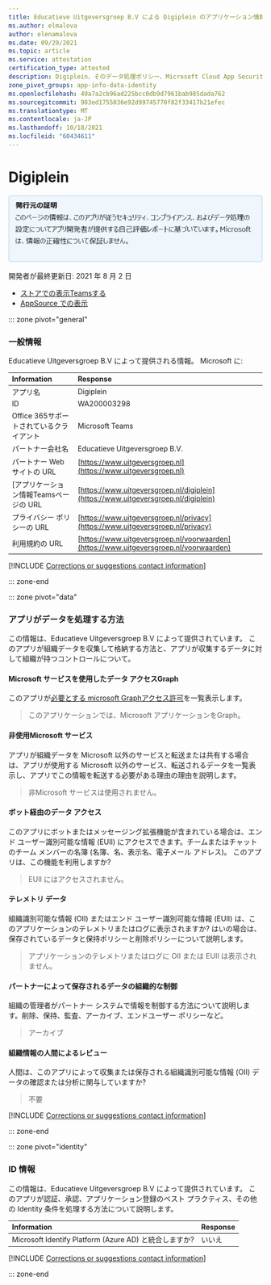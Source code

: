 ```yaml
---
title: Educatieve Uitgeversgroep B.V による Digiplein のアプリケーション情報。
ms.author: elmalova
author: elenamalova
ms.date: 09/29/2021
ms.topic: article
ms.service: attestation
certification_type: attested
description: Digiplein、そのデータ処理ポリシー、Microsoft Cloud App Security アプリ カタログ情報、および CSA STAR レジストリ内のセキュリティ/コンプライアンス情報に関して利用可能なすべてのセキュリティおよびコンプライアンス情報。
zone_pivot_groups: app-info-data-identity
ms.openlocfilehash: 49a7a2cb96ad225bcc0db9d7961bab985dada762
ms.sourcegitcommit: 983ed1755036e92d99745770f82f33417b21efec
ms.translationtype: MT
ms.contentlocale: ja-JP
ms.lasthandoff: 10/18/2021
ms.locfileid: "60434611"
---
```

# <a name="digiplein"></a>Digiplein

<p></p>
<img alt="Publisher Attestation: The information on this page is based on a self-assessment report provided by the app developer on the security, compliance, and data handling practices followed by this app. Microsoft makes no guarantees regarding the accuracy of the information." src="../media/attested.png" width="650" />
<p>開発者が最終更新日: 2021 年 8 月 2 日</p>

* <a href="https://teams.microsoft.com/l/app/9a58f891-dad9-4c01-bf1a-3c418fb6b282" target="_blank">ストアでの表示Teamsする</a>
* <a href="https://appsource.microsoft.com/product/office/WA200003298" target="_blank">AppSource での表示</a>

::: zone pivot="general"

### <a name="general-information"></a>一般情報

Educatieve Uitgeversgroep B.V によって提供される情報。 Microsoft に:

| **Information** | **Response** |
|:----------------|:-------------|
| アプリ名 | Digiplein |
| ID | WA200003298 |
| Office 365サポートされているクライアント | Microsoft Teams |
| パートナー会社名 | Educatieve Uitgeversgroep B.V. |
| パートナー Web サイトの URL | [https://www.uitgeversgroep.nl](https://www.uitgeversgroep.nl) |
| [アプリケーション情報Teamsページの URL | [https://www.uitgeversgroep.nl/digiplein](https://www.uitgeversgroep.nl/digiplein) |
| プライバシー ポリシーの URL | [https://www.uitgeversgroep.nl/privacy](https://www.uitgeversgroep.nl/privacy) |
| 利用規約の URL | [https://www.uitgeversgroep.nl/voorwaarden](https://www.uitgeversgroep.nl/voorwaarden) |

 [!INCLUDE [Corrections or suggestions contact information](../includes/corrections-or-suggestions.md)]

::: zone-end

::: zone pivot="data"

### <a name="how-the-app-handles-data"></a>アプリがデータを処理する方法

この情報は、Educatieve Uitgeversgroep B.V によって提供されています。 このアプリが組織データを収集して格納する方法と、アプリが収集するデータに対して組織が持つコントロールについて。

#### <a name="data-access-using-microsoft-graph"></a>Microsoft サービスを使用したデータ アクセスGraph

このアプリが[必要とする microsoft Graphアクセス許可](https://docs.microsoft.com/graph/permissions-reference)を一覧表示します。

>このアプリケーションでは、Microsoft アプリケーションをGraph。


#### <a name="non-microsoft-services-used"></a>非使用Microsoft サービス

アプリが組織データを Microsoft 以外のサービスと転送または共有する場合は、アプリが使用する Microsoft 以外のサービス、転送されるデータを一覧表示し、アプリでこの情報を転送する必要がある理由の理由を説明します。

>非Microsoft サービスは使用されません。

#### <a name="data-access-via-bots"></a>ボット経由のデータ アクセス

このアプリにボットまたはメッセージング拡張機能が含まれている場合は、エンド ユーザー識別可能な情報 (EUII) にアクセスできます。チームまたはチャットのチーム メンバーの名簿 (名簿、名、表示名、電子メール アドレス)。 このアプリは、この機能を利用しますか?

>EUII にはアクセスされません。


#### <a name="telemetry-data"></a>テレメトリ データ

組織識別可能な情報 (OII) またはエンド ユーザー識別可能な情報 (EUII) は、このアプリケーションのテレメトリまたはログに表示されますか? はいの場合は、保存されているデータと保持ポリシーと削除ポリシーについて説明します。

>アプリケーションのテレメトリまたはログに OII または EUII は表示されません。

#### <a name="organizational-controls-for-data-stored-by-partner"></a>パートナーによって保存されるデータの組織的な制御

組織の管理者がパートナー システムで情報を制御する方法について説明します。削除、保持、監査、アーカイブ、エンドユーザー ポリシーなど。

>アーカイブ

#### <a name="human-review-of-organizational-information"></a>組織情報の人間によるレビュー

人間は、このアプリによって収集または保存される組織識別可能な情報 (OII) データの確認または分析に関与していますか?

>不要

[!INCLUDE [Corrections or suggestions contact information](../includes/corrections-or-suggestions.md)]

::: zone-end


::: zone pivot="identity"

### <a name="identity-information"></a>ID 情報

この情報は、Educatieve Uitgeversgroep B.V によって提供されています。 このアプリが認証、承認、アプリケーション登録のベスト プラクティス、その他の Identity 条件を処理する方法について説明します。

| **Information** | **Response** |
|:----------------|:-------------|
| Microsoft Identify Platform (Azure AD) と統合しますか?  | いいえ |

[!INCLUDE [Corrections or suggestions contact information](../includes/corrections-or-suggestions.md)]

::: zone-end

